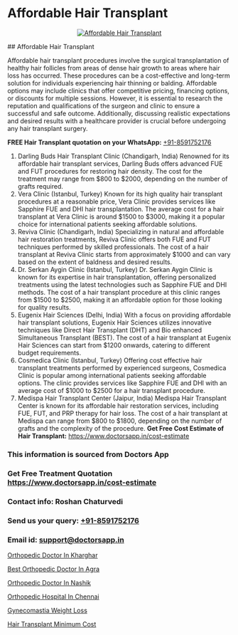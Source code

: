 # Affordable Hair Transplant

<p align="center">
  <a href="https://doctorsapp.co.in/uploads/treatment_image/Finding%20the%20best%20hair%20clinic.jpg">
    <img src="https://doctorsapp.co.in/treatment/hair-transplant" alt="Affordable Hair Transplant">
  </a>
</p>
## Affordable Hair Transplant

Affordable hair transplant procedures involve the surgical transplantation of healthy hair follicles from areas of dense hair growth to areas where hair loss has occurred. These procedures can be a cost-effective and long-term solution for individuals experiencing hair thinning or balding. Affordable options may include clinics that offer competitive pricing, financing options, or discounts for multiple sessions. However, it is essential to research the reputation and qualifications of the surgeon and clinic to ensure a successful and safe outcome. Additionally, discussing realistic expectations and desired results with a healthcare provider is crucial before undergoing any hair transplant surgery.

**FREE Hair Transplant quotation on your WhatsApp:**  [+91-8591752176](https://api.whatsapp.com/send?phone=8591752176)

1) Darling Buds Hair Transplant Clinic (Chandigarh, India)   Renowned for its affordable hair transplant services, Darling Buds offers advanced FUE and FUT procedures for restoring hair density. The cost for the treatment may range from $800 to $2000, depending on the number of grafts required.
2) Vera Clinic (Istanbul, Turkey)   Known for its high quality hair transplant procedures at a reasonable price, Vera Clinic provides services like Sapphire FUE and DHI hair transplantation. The average cost for a hair transplant at Vera Clinic is around $1500 to $3000, making it a popular choice for international patients seeking affordable solutions.
3) Reviva Clinic (Chandigarh, India)   Specializing in natural and affordable hair restoration treatments, Reviva Clinic offers both FUE and FUT techniques performed by skilled professionals. The cost of a hair transplant at Reviva Clinic starts from approximately $1000 and can vary based on the extent of baldness and desired results.
4) Dr. Serkan Aygin Clinic (Istanbul, Turkey)   Dr. Serkan Aygin Clinic is known for its expertise in hair transplantation, offering personalized treatments using the latest technologies such as Sapphire FUE and DHI methods. The cost of a hair transplant procedure at this clinic ranges from $1500 to $2500, making it an affordable option for those looking for quality results.
5) Eugenix Hair Sciences (Delhi, India)   With a focus on providing affordable hair transplant solutions, Eugenix Hair Sciences utilizes innovative techniques like Direct Hair Transplant (DHT) and Bio enhanced Simultaneous Transplant (BEST). The cost of a hair transplant at Eugenix Hair Sciences can start from $1200 onwards, catering to different budget requirements.
6) Cosmedica Clinic (Istanbul, Turkey)   Offering cost effective hair transplant treatments performed by experienced surgeons, Cosmedica Clinic is popular among international patients seeking affordable options. The clinic provides services like Sapphire FUE and DHI with an average cost of $1000 to $2500 for a hair transplant procedure.
7) Medispa Hair Transplant Center (Jaipur, India)   Medispa Hair Transplant Center is known for its affordable hair restoration services, including FUE, FUT, and PRP therapy for hair loss. The cost of a hair transplant at Medispa can range from $800 to $1800, depending on the number of grafts and the complexity of the procedure.
**Get Free Cost Estimate of Hair Transplant:** https://www.doctorsapp.in/cost-estimate

### This information is sourced from Doctors App 
### Get Free Treatment Quotation https://www.doctorsapp.in/cost-estimate
### Contact info: Roshan Chaturvedi 
### Send us your query: [+91-8591752176](https://api.whatsapp.com/send?phone=8591752176) 
### Email id: support@doctorsapp.in

[Orthopedic Doctor In Kharghar](https://www.linkedin.com/pulse/orthopedic-doctor-kharghar-doctorsappin-d4qtc?trackingId=0MABeXFsXGTpiHVBSN8T5Q%3D%3D&lipi=urn%3Ali%3Apage%3Ad_flagship3_company_admin%3BcTUR6naWQkWjeA%2BR15noZQ%3D%3D)

[Best Orthopedic Doctor In Agra](https://www.linkedin.com/pulse/best-orthopedic-doctor-agra-doctorsapp-dhaka-gn7ve?trackingId=rSK9G4KQT7%2FIKO4KLmXMfw%3D%3D&lipi=urn%3Ali%3Apage%3Ad_flagship3_company_admin%3Bo%2BosOGJBSO63YocmsfjAZA%3D%3D)

[Orthopedic Doctor In Nashik](https://medium.com/@kushalrao10/orthopedic-doctor-in-nashik-d10e05736949)

[Orthopedic Hospital In Chennai](https://medium.com/@vanshmehar12/orthopedic-hospital-in-chennai-40784b11f229)

[Gynecomastia Weight Loss](https://doctors-apps.github.io/doctorsapp/gynecomastia-weight-loss)

[Hair Transplant Minimum Cost](https://doctors-apps.github.io/doctorsapp/hair-transplant-minimum-cost)

